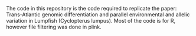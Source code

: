 The code in this repository is the code required to replicate the paper: Trans-Atlantic genomic differentiation and parallel environmental and allelic variation in Lumpfish (Cyclopterus lumpus).
Most of the code is for R, however file filtering was done in plink.
